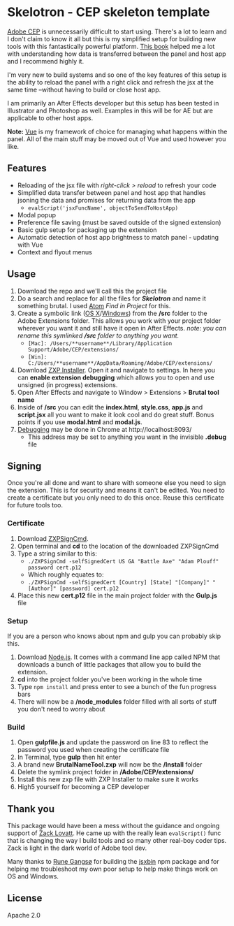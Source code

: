 # Skelotron - CEP skeleton template
[Adobe CEP][799ff023] is unnecessarily difficult to start using. There's a lot to learn and I don't claim to know it all but this is my simplified setup for building new tools with this fantastically powerful platform. [This book][799ff025] helped me a lot with understanding how data is transferred between the panel and host app and I recommend highly it.

I'm very new to build systems and so one of the key features of this setup is the ability to reload the panel with a right click and refresh the jsx at the same time –without having to build or close host app.

I am primarily an After Effects developer but this setup has been tested in Illustrator and Photoshop as well. Examples in this will be for AE but are applicable to other host apps.

**Note:** [Vue][799ff047] is my framework of choice for managing what happens within the panel. All of the main stuff may be moved out of Vue and used however you like.

## Features
- Reloading of the jsx file with *right-click > reload* to refresh your code
- Simplified data transfer between panel and host app that handles jsoning the data and promises for returning data from the app
    - `evalScript('jsxFuncName', objectToSendToHostApp)`
- Modal popup
- Preference file saving (must be saved outside of the signed extension)
- Basic gulp setup for packaging up the extension
- Automatic detection of host app brightness to match panel - updating with Vue
- Context and flyout menus

## Usage
1. Download the repo and we'll call this the project file
2. Do a search and replace for all the files  for ***Skelotron*** and name it something brutal. I used [Atom][799ff027] *Find in Project* for this.
3. Create a symbolic link ([OS X][799ff029]/[Windows][799ff031]) from the **/src** folder to the Adobe Extensions folder. This allows you work with your project folder wherever you want it and still have it open in After Effects. *note: you can rename this symlinked **/src** folder to anything you want.*
    - `[Mac]: /Users/**username**/Library/Application Support/Adobe/CEP/extensions/`
    - `[Win]: C:/Users/**username**/AppData/Roaming/Adobe/CEP/extensions/`
4. Download [ZXP Installer][799ff035]. Open it and navigate to settings. In here you can **enable extension debugging** which allows you to open and use unsigned (in progress) extensions.
5. Open After Effects and navigate to Window > Extensions > **Brutal tool name**
6. Inside of **/src** you can edit the **index.html**, **style.css**, **app.js** and **script.jsx** all you want to make it look cool and do great stuff. Bonus points if you use **modal.html** and **modal.js**.
7. [Debugging][799ff033] may be done in Chrome at http://localhost:8093/
    - This address may be set to anything you want in the invisible **.debug** file

## Signing
Once you're all done and want to share with someone else you need to sign the extension. This is for security and means it can't be edited. You need to create a certificate but you only need to do this once. Reuse this certificate for future tools too.

### Certificate
1. Download [ZXPSignCmd][799ff037].
2. Open terminal and **cd** to the location of the downloaded ZXPSignCmd
3. Type a string similar to this:
    - `./ZXPSignCmd -selfSignedCert US GA "Battle Axe" "Adam Plouff" password cert.p12`
    - Which roughly equates to:
    - `./ZXPSignCmd -selfSignedCert [Country] [State] "[Company]" "[Author]" [password] cert.p12`
4. Place this new **cert.p12** file in the main project folder with the **Gulp.js** file

### Setup
If you are a person who knows about npm and gulp you can probably skip this.
1. Download [Node.js][799ff041]. It comes with a command line app called NPM that downloads a bunch of little packages that allow you to build the extension.
2. **cd** into the project folder you've been working in the whole time
3. Type `npm install` and press enter to see a bunch of the fun progress bars
4. There will now be a **/node_modules** folder filled with all sorts of stuff you don't need to worry about

### Build
1. Open **gulpfile.js** and update the password on line 83 to reflect the password you used when creating the certificate file
2. In Terminal, type **gulp** then hit enter
3. A brand new **BrutalNameTool.zxp** will now be the **/Install** folder
4. Delete the symlink project folder in **/Adobe/CEP/extensions/**
5. Install this new zxp file with ZXP Installer to make sure it works
6. High5 yourself for becoming a CEP developer

## Thank you
This package would have been a mess without the guidance and ongoing support of [Zack Lovatt][799ff039]. He came up with the really lean `evalScript()` func that is changing the way I build tools and so many other real-boy coder tips. Zack is light in the dark world of Adobe tool dev.

Many thanks to [Rune Gangsø][799ff043] for building the [jsxbin][799ff045] npm package and for helping me troubleshoot my own poor setup to help make things work on OS and Windows.

## License
Apache 2.0


[799ff023]: https://github.com/Adobe-CEP "Adobe CEP"
[799ff025]: http://htmlpanelsbook.com/ "HTML Panels"
[799ff027]: https://atom.io/ "Atom"
[799ff029]: https://www.howtogeek.com/297721/how-to-create-and-use-symbolic-links-aka-symlinks-on-a-mac/ "OS X Symlink"
[799ff031]: https://www.howtogeek.com/howto/16226/complete-guide-to-symbolic-links-symlinks-on-windows-or-linux/ "Windows Symlink"
[799ff033]: https://github.com/Adobe-CEP/Getting-Started-guides/tree/master/Client-side%20Debugging "Client side debugging"
[799ff035]: https://aescripts.com/learn/zxp-installer/ "ZXP Installer"
[799ff037]: https://github.com/Adobe-CEP/CEP-Resources/tree/master/ZXPSignCMD "ZXPSignCmd"
[799ff039]: http://zacklovatt.com/ "Zack Lovatt"
[799ff041]: https://nodejs.org/en/download/ "Node.js"
[799ff043]: https://github.com/runegan "Rune Gangsø"
[799ff045]: https://www.npmjs.com/package/jsxbin "jsxbin npm"
[799ff047]: https://vuejs.org/ "vue.js"
